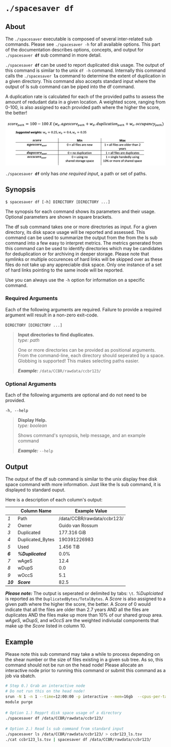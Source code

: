 # <code>./spacesaver <b>df</b></code>

## About 
The `./spacesaver` executable is composed of several inter-related sub commands. Please see `./spacesaver -h` for all available options. This part of the documentation describes options, concepts, and output for <code>./spacesaver <b>df</b></code> sub command in more detail. 

<code>./spacesaver <b>df</b></code> can be used to report duplicated disk usage. The output of this command is similar to the unix `df -h` command. Internally this command calls the <code>./spacesaver <b>ls</b></code> command to determine the extent of duplication in a given directory. This command also accepts standard input where the output of ls sub command can be piped into the df command. 

A duplication rate is calculated for each of the provided paths to assess the amount of redudant data in a given location. A weighted score, ranging from 0-100, is also assigned to each provided path where the higher the score, the better!

![Scoring_System](images/score.png)

<code>./spacesaver <b>df</b></code> only has *one required input*, a path or set of paths.

## Synopsis
```text
$ spacesaver df [-h] DIRECTORY [DIRECTORY ...]
```

The synopsis for each command shows its parameters and their usage. Optional parameters are shown in square brackets.

The df sub command takes one or more directories as input. For a given directory, its disk space usage will be reported and assessed. This command can be used to summarize the output from the from the ls sub command into a few easy to interpret metrics. The metrics generated from this command can be used to identify directories which may be candidates for deduplication or for archiving in deeper storage. Please note that symlinks or multiple occurences of hard links will be skipped over as these files do not take up any appreciable disk space. Only one instance of a set of hard links pointing to the same inode will be reported.

Use you can always use the `-h` option for information on a specific command. 

### Required Arguments

Each of the following arguments are required. Failure to provide a required argument will result in a non-zero exit-code.

  `DIRECTORY [DIRECTORY ...]`  
> **Input directories to find duplicates.**  
> *type: path*  
> 
> One or more directories can be provided as positional arguments. From the command-line, each directory should seperated by a space. Globbing is supported! This makes selecting paths easier.
> 
> ***Example:*** `/data/CCBR/rawdata/ccbr123/`

### Optional Arguments

Each of the following arguments are optional and do not need to be provided. 

  `-h, --help`            
> **Display Help.**  
> *type: boolean*
> 
> Shows command's synopsis, help message, and an example command
> 
> ***Example:*** `--help`

## Output 

The output of the df sub command is similar to the unix display free disk space command with more information. Just like the ls sub command, it is displayed to standard ouput.

Here is a description of each column's output:

|          | Column Name        | Example Value                         |
|----------|--------------------|---------------------------------------|
| *1*      | Path               | /data/CCBR/rawdata/ccbr123/           |
| *2*      | Owner              | Guido van Rossum                      |
| *3*      | Duplicated         | 177.316 GiB                           |
| *4*      | Duplicated_Bytes   | 190391226983                          |
| *5*      | Used               | 1.456 TiB                             |
| ***6***  | ***%Duplicated***  | 0.0%                                  |
| *7*      | wAgeS              | 12.4                                  |
| *8*      | wDupS              | 0.0                                   |
| *9*      | wOccS              | 5.1                                   |
| ***10*** | ***Score***        | 82.5                                  |


***Please note:*** The output is seperated or delimited by tabs: `\t`. *%Duplciated* is reported as the `DuplicatedBytes/TotalBytes`. A *Score* is also assigned to a given path where the higher the score, the better. A *Score* of 0 would indicate that all the files are older than 2.7 years AND all the files are duplicates AND the files make up more than 10% of our shared group area. *wAgeS*, *wDupS*, and *wOccS* are the weighted indiviudal components that make up the *Score* listed in column 10.

## Example

Please note this sub command may take a while to process depending on the shear number or the size of files existing in a given sub tree. As so, this command should not be run on the head node! Please allocate an interactive node prior to running this command or submit this command as a job via sbatch.

```bash 
# Step 0.) Grab an interactive node
# Do not run this on the head node!
srun -N 1 -n 1 --time=12:00:00 -p interactive --mem=16gb  --cpus-per-task=4 --pty bash
module purge

# Option 1.) Repprt disk space usage of a directory
./spacesaver df /data/CCBR/rawdata/ccbr123/

# Option 2.) Read ls sub command from standard input
./spacesaver ls /data/CCBR/rawdata/ccbr123/ > ccbr123_ls.tsv
./cat ccbr123_ls.tsv | spacesaver df /data/CCBR/rawdata/ccbr123/
```
